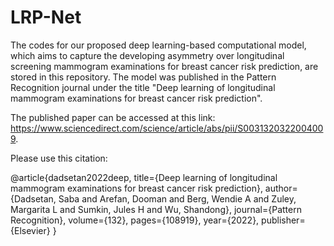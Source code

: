 # LRP-Net

The codes for our proposed deep learning-based computational model, which aims to capture the developing asymmetry over longitudinal screening mammogram examinations for breast cancer risk prediction, are stored in this repository. The model was published in the Pattern Recognition journal under the title "Deep learning of longitudinal mammogram examinations for breast cancer risk prediction".


The published paper can be accessed at this link: https://www.sciencedirect.com/science/article/abs/pii/S0031320322004009.


Please use this citation: 

@article{dadsetan2022deep,
  title={Deep learning of longitudinal mammogram examinations for breast cancer risk prediction},
  author={Dadsetan, Saba and Arefan, Dooman and Berg, Wendie A and Zuley, Margarita L and Sumkin, Jules H and Wu, Shandong},
  journal={Pattern Recognition},
  volume={132},
  pages={108919},
  year={2022},
  publisher={Elsevier}
}
